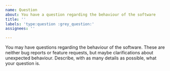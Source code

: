 ```yaml
---
name: Question
about: You have a question regarding the behaviour of the software
title: ''
labels: 'type:question :grey_question:'
assignees: ''

---
```


You may have questions regarding the behaviour of the software. These are neither bug reports or feature requests, but maybe clarifications about unexpected behaviour. Describe, with as many details as possible, what your question is.
